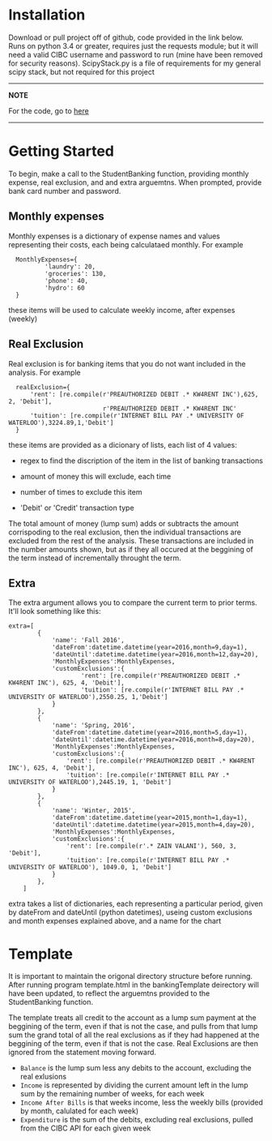 # Installation

Download or pull project off of github, code provided in the link below.  <br>
Runs on python 3.4 or greater, requires just the requests module; but it will need a valid CIBC username and password to run (mine have been removed for security reasons).
ScipyStack.py is a file of requirements for my general scipy stack, but not required for this project

---
**NOTE**

For the code, go to <a href="https://github.com/louismillette/Investement-Calulator/tree/master">here</a>

---

# Getting Started

To begin, make a call to the StudentBanking function, providing monthly expense, real exclusion, and and extra arguemtns.  When prompted, provide bank card number and password.

## Monthly expenses
Monthly expenses is a dictionary of expense names and values representing their costs, each being calculataed monthly.  For example

      MonthlyExpenses={
              'laundry': 20,
              'groceries': 130,
              'phone': 40,
              'hydro': 60
      }
these items will be used to calculate weekly income, after expenses (weekly)

## Real Exclusion
Real exclusion is for banking items that you do not want included in the analysis.  For example

      realExclusion={
          'rent': [re.compile(r'PREAUTHORIZED DEBIT .* KW4RENT INC'),625, 2, 'Debit'],
                              r'PREAUTHORIZED DEBIT .* KW4RENT INC'
          'tuition': [re.compile(r'INTERNET BILL PAY .* UNIVERSITY OF WATERLOO'),3224.89,1,'Debit']
      }
these items are provided as a dicionary of lists, each list of 4 values: 

  * regex to find the discription of the item in the list of banking transactions

  * amount of money this will exclude, each time

  * number of times to exclude this item

  * 'Debit' or 'Credit' transaction type

The total amount of money (lump sum) adds or subtracts the amount corrispoding to the real exclusion, then the individual transactions are excluded from the rest of the analysis.  These transactions are included in the number amounts shown, but as if they all occured at the beggining of the term instead of incrementally throught the term.

## Extra

The extra argument allows you to compare the current term to prior terms.  It'll look something like this:

    extra=[
            {
                'name': 'Fall 2016',
                'dateFrom':datetime.datetime(year=2016,month=9,day=1),
                'dateUntil':datetime.datetime(year=2016,month=12,day=20),
                'MonthlyExpenses':MonthlyExpenses,
                'customExclusions':{
                        'rent': [re.compile(r'PREAUTHORIZED DEBIT .* KW4RENT INC'), 625, 4, 'Debit'],
                        'tuition': [re.compile(r'INTERNET BILL PAY .* UNIVERSITY OF WATERLOO'),2550.25, 1,'Debit']
                }
            },
            {
                'name': 'Spring, 2016',
                'dateFrom':datetime.datetime(year=2016,month=5,day=1),
                'dateUntil':datetime.datetime(year=2016,month=8,day=20),
                'MonthlyExpenses':MonthlyExpenses,
                'customExclusions':{
                    'rent': [re.compile(r'PREAUTHORIZED DEBIT .* KW4RENT INC'), 625, 4, 'Debit'],
                    'tuition': [re.compile(r'INTERNET BILL PAY .* UNIVERSITY OF WATERLOO'),2445.19, 1, 'Debit']
                }
            },
            {
                'name': 'Winter, 2015',
                'dateFrom':datetime.datetime(year=2015,month=1,day=1),
                'dateUntil':datetime.datetime(year=2015,month=4,day=20),
                'MonthlyExpenses':MonthlyExpenses,
                'customExclusions':{
                    'rent': [re.compile(r'.* ZAIN VALANI'), 560, 3, 'Debit'],
                    'tuition': [re.compile(r'INTERNET BILL PAY .* UNIVERSITY OF WATERLOO'), 1049.0, 1, 'Debit']
                }
            },
        ]

extra takes a list of dictionaries, each representing a particular period, given by dateFrom and dateUntil (python datetimes), useing custom exclusions and month expenses explained above, and a name for the chart

# Template
 
 It is important to maintain the origonal directory structure before running.  After running program template.html in the bankingTemplate deirectory will have been updated, to reflect the arguemtns provided to the StudentBanking function. 

 The template treats all credit to the account as a lump sum payment at the beggining of the term, even if that is not the case, and pulls from that lump sum the grand total of all the real exclusions as if they had happened at the beggining of the term, even if that is not the case.  Real Exclusions are then ignored from the statement moving forward.  

  * `Balance` is the lump sum less any debits to the account, excluding the real exlusions
  * `Income` is represented by dividing the current amount left in the lump sum by the remaining number of weeks, for each week
  * `Income After Bills` is that weeks income, less the weekly bills (provided by month, calulated for each week)
  * `Expenditure` is the sum of the debits, excluding real exclusions, pulled from the CIBC API for each given week

